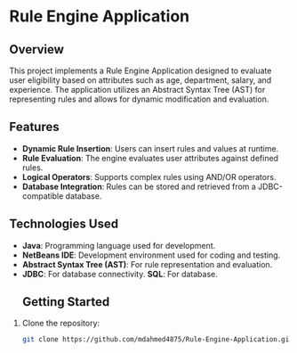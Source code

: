 # Rule Engine Application

## Overview
This project implements a Rule Engine Application designed to evaluate user eligibility based on attributes such as age, department, salary, and experience. The application utilizes an Abstract Syntax Tree (AST) for representing rules and allows for dynamic modification and evaluation.

## Features
- **Dynamic Rule Insertion**: Users can insert rules and values at runtime.
- **Rule Evaluation**: The engine evaluates user attributes against defined rules.
- **Logical Operators**: Supports complex rules using AND/OR operators.
- **Database Integration**: Rules can be stored and retrieved from a JDBC-compatible database.

## Technologies Used
- **Java**: Programming language used for development.
- **NetBeans IDE**: Development environment used for coding and testing.
- **Abstract Syntax Tree (AST)**: For rule representation and evaluation.
- **JDBC**: For database connectivity.
  **SQL**: For database.
  ## Getting Started
1. Clone the repository:
   ```bash
   git clone https://github.com/mdahmed4875/Rule-Engine-Application.git
   


